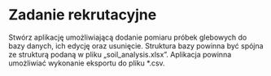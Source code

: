 # Zadanie rekrutacyjne

Stwórz aplikację umożliwiającą dodanie pomiaru próbek glebowych do bazy danych,
ich edycję oraz usunięcie. Struktura bazy powinna być spójna ze strukturą podaną w
pliku „soil_analysis.xlsx”. Aplikacja powinna umożliwiać wykonanie eksportu do pliku
*.csv.